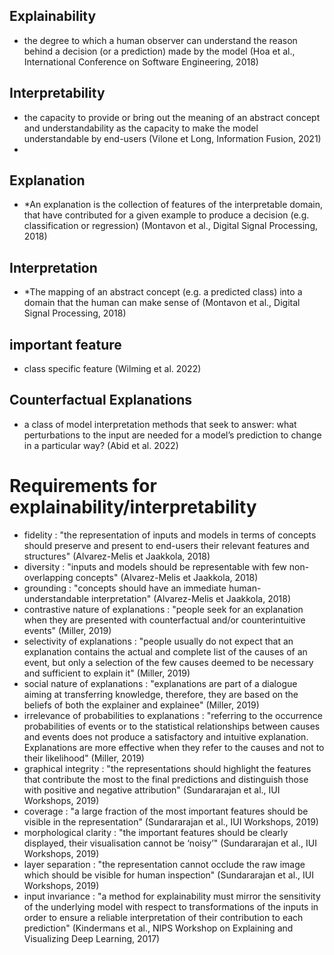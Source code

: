 ## Explainability
- the degree to which a human observer can understand the reason behind a decision (or a prediction) made by the model (Hoa et al., International Conference on Software Engineering, 2018)

## Interpretability
- the capacity to provide or bring out the meaning of an abstract concept and understandability as the capacity to make the model understandable by end-users (Vilone et Long, Information Fusion, 2021)
- 

## Explanation
- *An explanation is the collection of features of the interpretable domain, that have contributed for a given example to produce a decision (e.g. classification or regression) (Montavon et al., Digital Signal Processing, 2018)

## Interpretation
- *The mapping of an abstract concept (e.g. a predicted class) into a domain that the human can make sense of (Montavon et al., Digital Signal Processing, 2018)

## important feature 
- class specific feature (Wilming et al. 2022)

## Counterfactual Explanations 
- a class of model interpretation methods that seek to answer: what perturbations to the input are needed for a model’s prediction to change in a particular way? (Abid et al. 2022)


# Requirements for explainability/interpretability
- fidelity : "the representation of inputs and models in terms of concepts should preserve and present to end-users their relevant features and structures" (Alvarez-Melis et Jaakkola, 2018)
- diversity : "inputs and models should be representable with few non-overlapping concepts" (Alvarez-Melis et Jaakkola, 2018)
- grounding : "concepts should have an immediate human-understandable interpretation" (Alvarez-Melis et Jaakkola, 2018)
- contrastive nature of explanations : "people seek for an explanation when they are presented with counterfactual and/or counterintuitive events" (Miller, 2019)
- selectivity of explanations : "people usually do not expect that an explanation contains the actual and complete list of the causes of an event, but only a selection of the few causes deemed to be necessary and sufficient to explain it" (Miller, 2019)
- social nature of explanations : "explanations are part of a dialogue aiming at transferring knowledge, therefore, they are based on the beliefs of both the explainer and explainee" (Miller, 2019)
- irrelevance of probabilities to explanations : "referring to the occurrence probabilities of events or to the statistical relationships between causes and events does not produce a satisfactory and intuitive explanation. Explanations are more effective when they refer to the causes and not to their likelihood" (Miller, 2019)
- graphical integrity : "the representations should highlight the features that contribute the most to the final predictions and distinguish those with positive and negative attribution" (Sundararajan et al., IUI Workshops, 2019)
- coverage : "a large fraction of the most important features should be visible in the representation" (Sundararajan et al., IUI Workshops, 2019)
- morphological clarity : "the important features should be clearly displayed, their visualisation cannot be ‘noisy’" (Sundararajan et al., IUI Workshops, 2019)
- layer separation : "the representation cannot occlude the raw image which should be visible for human inspection" (Sundararajan et al., IUI Workshops, 2019)
- input invariance : "a method for explainability must mirror the sensitivity of the underlying model with respect to transformations of the inputs in order to ensure a reliable interpretation of their contribution to each prediction" (Kindermans et al., NIPS Workshop on Explaining and Visualizing Deep Learning, 2017)
